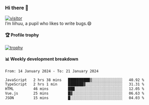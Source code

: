 ### Hi there 👋
[![visitor](https://visitor-badge.glitch.me/badge?page_id=liihuu&right_color=blue)](https://github.com/liihuu)<br>
I’m liihuu, a pupil who likes to write bugs.😄


#### 🏆 Profile trophy
[![trophy](https://github-profile-trophy.vercel.app?username=liihuu&margin-w=16&margin-h=16&rank=-C,-B)](https://github.com/liihuu)


#### 📊 Weekly development breakdown
<!--START_SECTION:waka-->

```txt
From: 14 January 2024 - To: 21 January 2024

JavaScript   2 hrs 38 mins   ██████████▒░░░░░░░░░░░░░░   40.92 %
TypeScript   2 hrs 1 min     ███████▓░░░░░░░░░░░░░░░░░   31.31 %
HTML         46 mins         ███░░░░░░░░░░░░░░░░░░░░░░   12.05 %
Vue.js       25 mins         █▓░░░░░░░░░░░░░░░░░░░░░░░   06.63 %
JSON         15 mins         █░░░░░░░░░░░░░░░░░░░░░░░░   04.03 %
```

<!--END_SECTION:waka-->

<!--
**liihuu/liihuu** is a ✨ _special_ ✨ repository because its `README.md` (this file) appears on your GitHub profile.

Here are some ideas to get you started:

- 🔭 I’m currently working on ...
- 🌱 I’m currently learning ...
- 👯 I’m looking to collaborate on ...
- 🤔 I’m looking for help with ...
- 💬 Ask me about ...
- 📫 How to reach me: ...
- 😄 Pronouns: ...
- ⚡ Fun fact: ...
-->
